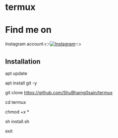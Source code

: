 # termux

# Find me on 

Instagram account
👉[![Instagram  ](https://img.shields.io/badge/INSTAGRAM-FOLLOW-red?style=for-the-badge&logo=instagram)](https://www.instagram.com/shubhamg0sain)👈


## Installation

apt update

apt install git -y

git clone https://github.com/ShuBhamg0sain/termux

cd termux

chmod +x *

sh install.sh

exit
